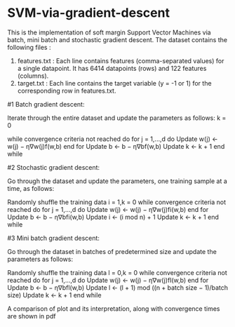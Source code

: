 # SVM-via-gradient-descent
This is the implementation of soft margin Support Vector Machines via batch, mini batch and stochastic gradient descent. The dataset contains the following files :
1) features.txt : Each line contains features (comma-separated values) for a single datapoint. It has 6414 datapoints (rows) and 122 features (columns).
2) target.txt : Each line contains the target variable (y = -1 or 1) for the corresponding row in features.txt.



#1 Batch gradient descent: 

Iterate through the entire dataset and update the parameters as follows: k = 0

while convergence criteria not reached do for
j = 1,...,d do
Update w(j) ← w(j) − η∇w(j)f(w,b) end for
Update b ← b − η∇bf(w,b)
Update k ← k + 1 end
while



#2 Stochastic gradient descent: 

Go through the dataset and update the parameters, one training sample at a time, as follows:

Randomly shuffle the training data
i = 1,k = 0
while convergence criteria not reached do for
j = 1,...,d do
Update w(j) ← w(j) − η∇w(j)fi(w,b) end for
Update b ← b − η∇bfi(w,b) Update i
← (i mod n) + 1
Update k ← k + 1
end while



#3 Mini batch gradient descent: 

Go through the dataset in batches of predetermined size and update the parameters as follows:

Randomly shuffle the training data
l = 0,k = 0
while convergence criteria not reached do for
j = 1,...,d do
Update w(j) ← w(j) − η∇w(j)fl(w,b) end for
Update b ← b − η∇bfl(w,b)
Update l ← (l + 1) mod ((n + batch size − 1)/batch size)
Update k ← k + 1 end
while

A comparison of plot and its interpretation, along with convergence times are shown in pdf
